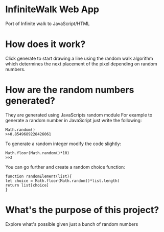 # InfiniteWalk Web App
Port of Infinite walk to JavaScript/HTML

# How does it work?

Click generate to start drawing a line using the random walk algorithm which determines the next placement of the pixel depending on random numbers.

# How are the random numbers generated?

They are generated using JavaScripts random module
For example to generate a random number in JavaScript just write the following:

```
Math.random()
>>0.8549689228426061
```
To generate a random integer modify the code slightly:
```
Math.floor(Math.random()*10)
>>3
```
You can go further and create a random choice function:
```
function randomElement(list){
let choice = Math.floor(Math.random()*list.length)
return list[choice]
}
```
# What's the purpose of this project?

Explore what's possible given just a bunch of random numbers
